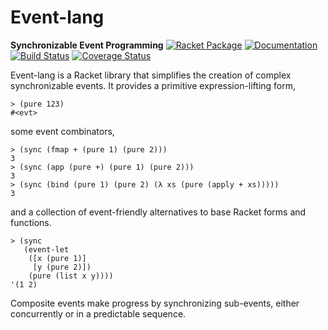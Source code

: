 # Event-lang
**Synchronizable Event Programming**
[![Racket Package](https://img.shields.io/badge/raco%20pkg-event--lang-red.svg)](https://pkgd.racket-lang.org/pkgn/package/event-lang)
[![Documentation](https://img.shields.io/badge/read-docs-blue.svg)](http://docs.racket-lang.org/event-lang/)
[![Build Status](https://travis-ci.org/dedbox/racket-event-lang.svg?branch=master)](https://travis-ci.org/dedbox/racket-event-lang)
[![Coverage Status](https://coveralls.io/repos/github/dedbox/racket-event-lang/badge.svg?branch=master)](https://coveralls.io/github/dedbox/racket-event-lang?branch=master)

Event-lang is a Racket library that simplifies the creation of complex
synchronizable events. It provides a primitive expression-lifting form,

```
> (pure 123)
#<evt>
```

some event combinators,

```
> (sync (fmap + (pure 1) (pure 2)))
3
> (sync (app (pure +) (pure 1) (pure 2)))
3
> (sync (bind (pure 1) (pure 2) (λ xs (pure (apply + xs)))))
3
```

and a collection of event-friendly alternatives to base Racket forms and
functions.

```
> (sync
   (event-let
    ([x (pure 1)]
     [y (pure 2)])
    (pure (list x y))))
'(1 2)
```

Composite events make progress by synchronizing sub-events, either
concurrently or in a predictable sequence.
